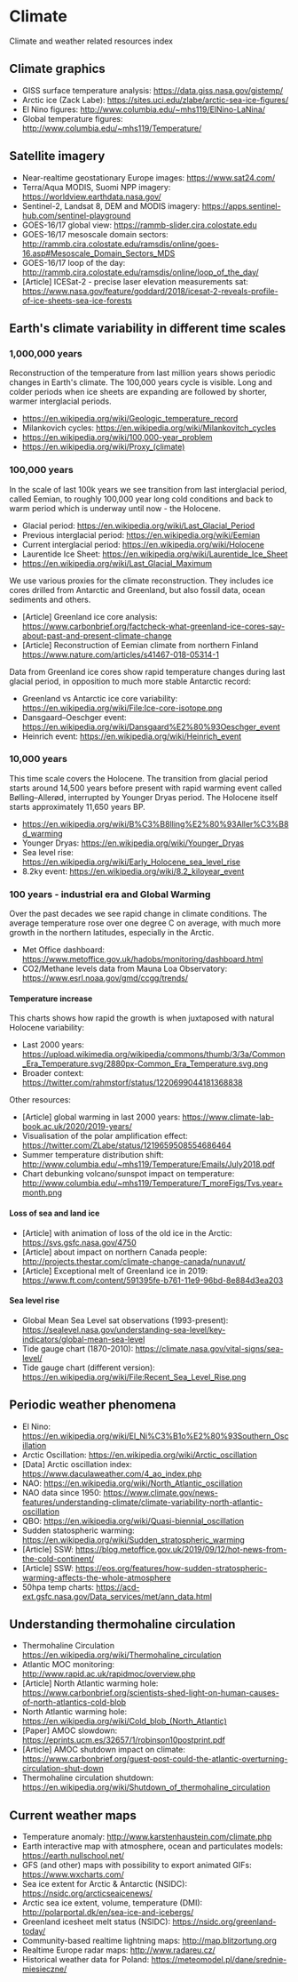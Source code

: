 # Climate

Climate and weather related resources index

## Climate graphics

 * GISS surface temperature analysis: https://data.giss.nasa.gov/gistemp/
 * Arctic ice (Zack Labe): https://sites.uci.edu/zlabe/arctic-sea-ice-figures/
 * El Nino figures: http://www.columbia.edu/~mhs119/ElNino-LaNina/
 * Global temperature figures: http://www.columbia.edu/~mhs119/Temperature/

## Satellite imagery
 * Near-realtime geostationary Europe images: https://www.sat24.com/
 * Terra/Aqua MODIS, Suomi NPP imagery: https://worldview.earthdata.nasa.gov/
 * Sentinel-2, Landsat 8, DEM and MODIS imagery: https://apps.sentinel-hub.com/sentinel-playground
 * GOES-16/17 global view: https://rammb-slider.cira.colostate.edu
 * GOES-16/17 mesoscale domain sectors: http://rammb.cira.colostate.edu/ramsdis/online/goes-16.asp#Mesoscale_Domain_Sectors_MDS
 * GOES-16/17 loop of the day: http://rammb.cira.colostate.edu/ramsdis/online/loop_of_the_day/
 * [Article] ICESat-2 - precise laser elevation measurements sat: https://www.nasa.gov/feature/goddard/2018/icesat-2-reveals-profile-of-ice-sheets-sea-ice-forests

## Earth's climate variability in different time scales

### 1,000,000 years

Reconstruction of the temperature from last million years shows periodic changes in Earth's climate. The 100,000 years cycle is visible. Long and colder periods when ice sheets are expanding are followed by shorter, warmer interglacial periods.

 * https://en.wikipedia.org/wiki/Geologic_temperature_record
 * Milankovich cycles: https://en.wikipedia.org/wiki/Milankovitch_cycles
 * https://en.wikipedia.org/wiki/100,000-year_problem
 * https://en.wikipedia.org/wiki/Proxy_(climate)

### 100,000 years

In the scale of last 100k years we see transition from last interglacial period, called Eemian, to roughly 100,000 year long cold conditions and back to warm period which is underway until now - the Holocene. 

 * Glacial period: https://en.wikipedia.org/wiki/Last_Glacial_Period
 * Previous interglacial period: https://en.wikipedia.org/wiki/Eemian
 * Current interglacial period: https://en.wikipedia.org/wiki/Holocene
 * Laurentide Ice Sheet: https://en.wikipedia.org/wiki/Laurentide_Ice_Sheet
 * https://en.wikipedia.org/wiki/Last_Glacial_Maximum

We use various proxies for the climate reconstruction. They includes ice cores drilled from Antarctic and Greenland, but also fossil data, ocean sediments and others.

 * [Article] Greenland ice core analysis: https://www.carbonbrief.org/factcheck-what-greenland-ice-cores-say-about-past-and-present-climate-change
 * [Article] Reconstruction of Eemian climate from northern Finland https://www.nature.com/articles/s41467-018-05314-1

Data from Greenland ice cores show rapid temperature changes during last glacial period, in opposition to much more stable Antarctic record: 
 * Greenland vs Antarctic ice core variability: https://en.wikipedia.org/wiki/File:Ice-core-isotope.png 
 * Dansgaard–Oeschger event: https://en.wikipedia.org/wiki/Dansgaard%E2%80%93Oeschger_event
 * Heinrich event: https://en.wikipedia.org/wiki/Heinrich_event
 
### 10,000 years

This time scale covers the Holocene. The transition from glacial period starts around 14,500 years before present with rapid warming event called Bølling–Allerød, interrupted by Younger Dryas period. The Holocene itself starts approximately 11,650 years BP.

 * https://en.wikipedia.org/wiki/B%C3%B8lling%E2%80%93Aller%C3%B8d_warming
 * Younger Dryas: https://en.wikipedia.org/wiki/Younger_Dryas
 * Sea level rise: https://en.wikipedia.org/wiki/Early_Holocene_sea_level_rise
 * 8.2ky event: https://en.wikipedia.org/wiki/8.2_kiloyear_event

### 100 years - industrial era and Global Warming

Over the past decades we see rapid change in climate conditions. The average temperature rose over one degree C on average, with much more growth in the northern latitudes, especially in the Arctic.

 * Met Office dashboard: https://www.metoffice.gov.uk/hadobs/monitoring/dashboard.html
 * CO2/Methane levels data from Mauna Loa Observatory: https://www.esrl.noaa.gov/gmd/ccgg/trends/

#### Temperature increase

This charts shows how rapid the growth is when juxtaposed with natural Holocene variability:
 * Last 2000 years: https://upload.wikimedia.org/wikipedia/commons/thumb/3/3a/Common_Era_Temperature.svg/2880px-Common_Era_Temperature.svg.png
 * Broader context: https://twitter.com/rahmstorf/status/1220699044181368838

Other resources:
 * [Article] global warming in last 2000 years: https://www.climate-lab-book.ac.uk/2020/2019-years/
 * Visualisation of the polar amplification effect: https://twitter.com/ZLabe/status/1219659508554686464
 * Summer temperature distribution shift: http://www.columbia.edu/~mhs119/Temperature/Emails/July2018.pdf
 * Chart debunking volcano/sunspot impact on temperature: http://www.columbia.edu/~mhs119/Temperature/T_moreFigs/Tvs.year+month.png

#### Loss of sea and land ice
 * [Article] with animation of loss of the old ice in the Arctic: https://svs.gsfc.nasa.gov/4750
 * [Article] about impact on northern Canada people: http://projects.thestar.com/climate-change-canada/nunavut/
 * [Article] Exceptional melt of Greenland ice in 2019: https://www.ft.com/content/591395fe-b761-11e9-96bd-8e884d3ea203
 
#### Sea level rise
 * Global Mean Sea Level sat observations (1993-present): https://sealevel.nasa.gov/understanding-sea-level/key-indicators/global-mean-sea-level
 * Tide gauge chart (1870-2010): https://climate.nasa.gov/vital-signs/sea-level/
 * Tide gauge chart (different version): https://en.wikipedia.org/wiki/File:Recent_Sea_Level_Rise.png

## Periodic weather phenomena
 * El Nino: https://en.wikipedia.org/wiki/El_Ni%C3%B1o%E2%80%93Southern_Oscillation
 * Arctic Oscillation: https://en.wikipedia.org/wiki/Arctic_oscillation
 * [Data] Arctic oscillation index: https://www.daculaweather.com/4_ao_index.php
 * NAO: https://en.wikipedia.org/wiki/North_Atlantic_oscillation
 * NAO data since 1950: https://www.climate.gov/news-features/understanding-climate/climate-variability-north-atlantic-oscillation
 * QBO: https://en.wikipedia.org/wiki/Quasi-biennial_oscillation
 * Sudden statospheric warming: https://en.wikipedia.org/wiki/Sudden_stratospheric_warming
 * [Article] SSW: https://blog.metoffice.gov.uk/2019/09/12/hot-news-from-the-cold-continent/
 * [Article] SSW: https://eos.org/features/how-sudden-stratospheric-warming-affects-the-whole-atmosphere
 * 50hpa temp charts: https://acd-ext.gsfc.nasa.gov/Data_services/met/ann_data.html

## Understanding thermohaline circulation
 * Thermohaline Circulation https://en.wikipedia.org/wiki/Thermohaline_circulation
 * Atlantic MOC monitoring: http://www.rapid.ac.uk/rapidmoc/overview.php
 * [Article] North Atlantic warming hole: https://www.carbonbrief.org/scientists-shed-light-on-human-causes-of-north-atlantics-cold-blob
 * North Atlantic warming hole: https://en.wikipedia.org/wiki/Cold_blob_(North_Atlantic)
 * [Paper] AMOC slowdown: https://eprints.ucm.es/32657/1/robinson10postprint.pdf
 * [Article] AMOC shutdown impact on climate: https://www.carbonbrief.org/guest-post-could-the-atlantic-overturning-circulation-shut-down
 * Thermohaline circulation shutdown: https://en.wikipedia.org/wiki/Shutdown_of_thermohaline_circulation


## Current weather maps
 * Temperature anomaly: http://www.karstenhaustein.com/climate.php
 * Earth interactive map with atmosphere, ocean and particulates models: https://earth.nullschool.net/
 * GFS (and other) maps with possibility to export animated GIFs: https://www.wxcharts.com/
 * Sea ice extent for Arctic & Antarctic (NSIDC): https://nsidc.org/arcticseaicenews/
 * Arctic sea ice extent, volume, temperature (DMI): http://polarportal.dk/en/sea-ice-and-icebergs/
 * Greenland icesheet melt status (NSIDC): https://nsidc.org/greenland-today/
 * Community-based realtime lightning maps: http://map.blitzortung.org
 * Realtime Europe radar maps: http://www.radareu.cz/
 * Historical weather data for Poland: https://meteomodel.pl/dane/srednie-miesieczne/
